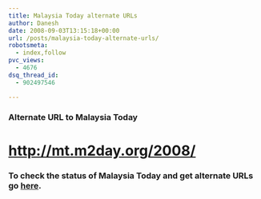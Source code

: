 ```yaml
---
title: Malaysia Today alternate URLs
author: Danesh
date: 2008-09-03T13:15:18+00:00
url: /posts/malaysia-today-alternate-urls/
robotsmeta:
  - index,follow
pvc_views:
  - 4676
dsq_thread_id:
  - 902497546

---
```

[][1]

### Alternate URL to Malaysia Today

# <http://mt.m2day.org/2008/>

### To check the status of Malaysia Today and get alternate URLs go [here][1].

 [1]: http://m2day.org/